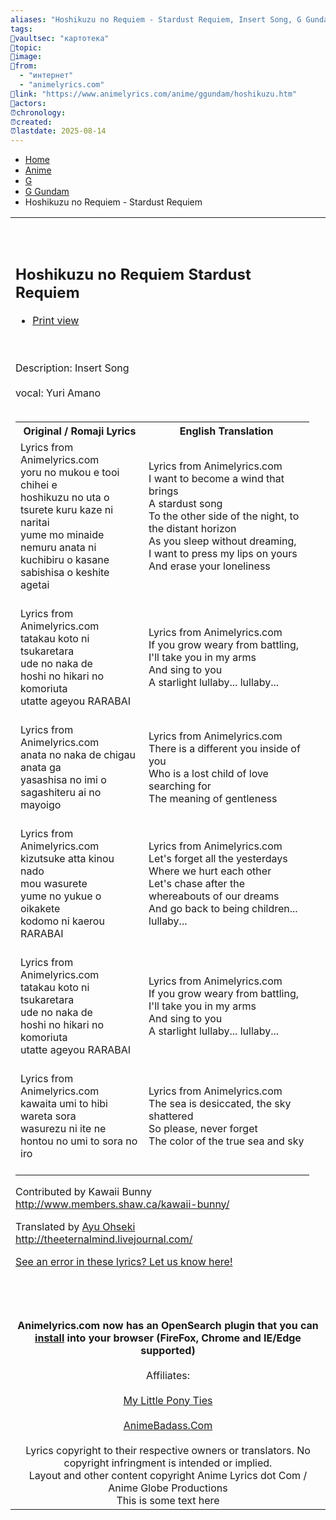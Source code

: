 ```yaml
---
aliases: "Hoshikuzu no Requiem - Stardust Requiem, Insert Song, G Gundam; Kidou Butouden G-Gundam, lyrics,song lyrics,music lyrics,lyric songs,lyric search,words to song,song words,anime music,megumi hayashibara lyric"
tags:
🚧vaultsec: "картотека"
🚧topic:
🚧image:
🔗from:
  - "интернет"
  - "animelyrics.com"
🔗link: "https://www.animelyrics.com/anime/ggundam/hoshikuzu.htm"
🔗actors:
⏰chronology:
⏰created:
⏰lastdate: 2025-08-14
---
```

- [Home](https://www.animelyrics.com/anime/ggundam/index.php)
- [Anime](https://www.animelyrics.com/anime/ggundam/anime/)
- [G](https://www.animelyrics.com/anime/ggundam/anime/_G)
- [G Gundam](https://www.animelyrics.com/anime/ggundam/anime/ggundam/)
- Hoshikuzu no Requiem - Stardust Requiem

<table><tbody><tr><td><div><br><br><h2>Hoshikuzu no Requiem Stardust Requiem</h2><ul><li><a href="https://www.animelyrics.com/anime/ggundam/anime/ggundam/hoshikuzu.txt">Print view</a></li></ul><br><br>Description: Insert Song<br><br>vocal: Yuri Amano<br><br><table><tbody><tr><th>Original / Romaji Lyrics</th><th align="center">English Translation</th></tr><tr><td><span><dt>Lyrics from Animelyrics.com</dt>yoru no mukou e tooi chihei e<br>hoshikuzu no uta o<br>tsurete kuru kaze ni naritai<br>yume mo minaide nemuru anata ni<br>kuchibiru o kasane<br>sabishisa o keshite agetai<br><br></span></td><td><span><dt>Lyrics from Animelyrics.com</dt>I want to become a wind that brings<br>A stardust song<br>To the other side of the night, to the distant horizon<br>As you sleep without dreaming,<br>I want to press my lips on yours<br>And erase your loneliness<br><br></span></td></tr><tr><td><span><dt>Lyrics from Animelyrics.com</dt>tatakau koto ni tsukaretara<br>ude no naka de<br>hoshi no hikari no komoriuta<br>utatte ageyou RARABAI<br><br></span></td><td><span><dt>Lyrics from Animelyrics.com</dt>If you grow weary from battling,<br>I'll take you in my arms<br>And sing to you<br>A starlight lullaby... lullaby...<br><br></span></td></tr><tr><td><span><dt>Lyrics from Animelyrics.com</dt>anata no naka de chigau anata ga<br>yasashisa no imi o<br>sagashiteru ai no mayoigo<br><br></span></td><td><span><dt>Lyrics from Animelyrics.com</dt>There is a different you inside of you<br>Who is a lost child of love searching for<br>The meaning of gentleness<br><br></span></td></tr><tr><td><span><dt>Lyrics from Animelyrics.com</dt>kizutsuke atta kinou nado<br>mou wasurete<br>yume no yukue o oikakete<br>kodomo ni kaerou RARABAI<br><br></span></td><td><span><dt>Lyrics from Animelyrics.com</dt>Let's forget all the yesterdays<br>Where we hurt each other<br>Let's chase after the whereabouts of our dreams<br>And go back to being children... lullaby...<br><br></span></td></tr><tr><td><span><dt>Lyrics from Animelyrics.com</dt>tatakau koto ni tsukaretara<br>ude no naka de<br>hoshi no hikari no komoriuta<br>utatte ageyou RARABAI<br><br></span></td><td><span><dt>Lyrics from Animelyrics.com</dt>If you grow weary from battling,<br>I'll take you in my arms<br>And sing to you<br>A starlight lullaby... lullaby...<br><br></span></td></tr><tr><td><span><dt>Lyrics from Animelyrics.com</dt>kawaita umi to hibi wareta sora<br>wasurezu ni ite ne<br>hontou no umi to sora no iro<br><br></span></td><td><span><dt>Lyrics from Animelyrics.com</dt>The sea is desiccated, the sky shattered<br>So please, never forget<br>The color of the true sea and sky<br><br></span></td></tr></tbody></table><p>Contributed by Kawaii Bunny<br><a href="https://www.animelyrics.com/external.html?link=http://www.members.shaw.ca/kawaii-bunny/">http://www.members.shaw.ca/kawaii-bunny/</a></p><p>Translated by <a href="https://ayuohseki.animelyrics.com/">Ayu Ohseki</a><br><a href="http://theeternalmind.livejournal.com/">http://theeternalmind.livejournal.com/</a><br></p><p><a href="https://www.animeforum.com/forumdisplay.php?100-Lyric-Corrections">See an error in these lyrics? Let us know here!</a></p><br></div></td><td align="right"><br></td></tr><tr><td align="center" colspan="2"><br><br><strong>Animelyrics.com now has an OpenSearch plugin that you can <a href="https://www.animelyrics.com/anime/ggundam/#">install</a> into your browser (FireFox, Chrome and IE/Edge supported)</strong><br><br>Affiliates:<br><br><a href="http://www.mylittleties.com/">My Little Pony Ties</a><br><br><a href="https://animebadass.com/">AnimeBadass.Com</a><br><br>Lyrics copyright to their respective owners or translators. No copyright infringment is intended or implied.<br>Layout and other content copyright Anime Lyrics dot Com / Anime Globe Productions<br><a>This is some text here</a></td></tr></tbody></table>